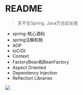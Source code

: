 # README

> 天不生Spring, Java万古如长夜

- spring-核心源码
- spring注解机制
- AOP
- IoC/DI
- Context
- FactoryBean和BeanFactory
- Aspect Oriented
- Dependency Injection
- Reflection Libraries

![](https://luo0412.oss-cn-hangzhou.aliyuncs.com/1688890178246-A5SxKcKYQzt8-image.png)